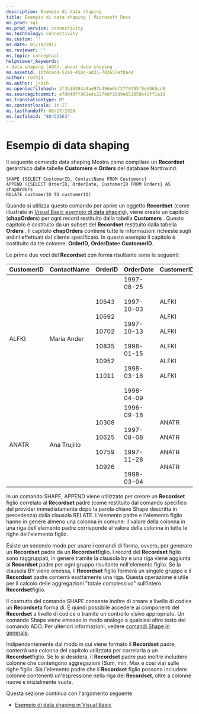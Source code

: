 ```yaml
---
description: Esempio di data shaping
title: Esempio di data shaping | Microsoft Docs
ms.prod: sql
ms.prod_service: connectivity
ms.technology: connectivity
ms.custom: ''
ms.date: 01/19/2017
ms.reviewer: ''
ms.topic: conceptual
helpviewer_keywords:
- data shaping [ADO], about data shaping
ms.assetid: 1bfdcad4-52e1-45bc-ad21-783657ef0a44
author: rothja
ms.author: jroth
ms.openlocfilehash: 3f3b10494a9ae9fb49de6bf2779395f9eb065cd9
ms.sourcegitcommit: e700497f962e4c2274df16d9e651059b42ff1a10
ms.translationtype: MT
ms.contentlocale: it-IT
ms.lasthandoff: 08/17/2020
ms.locfileid: "88453563"
---
```

# <a name="data-shaping-example"></a>Esempio di data shaping
Il seguente comando data shaping Mostra come compilare un **Recordset** gerarchico dalle tabelle **Customers** e **Orders** del database Northwind.  
  
```  
SHAPE {SELECT CustomerID, ContactName FROM Customers}   
APPEND ({SELECT OrderID, OrderDate, CustomerID FROM Orders} AS chapOrders   
RELATE customerID TO customerID)   
```  
  
 Quando si utilizza questo comando per aprire un oggetto **Recordset** (come illustrato in [Visual Basic esempio di data shaping](../../../ado/guide/data/visual-basic-example-of-data-shaping.md)), viene creato un capitolo (**chapOrders**) per ogni record restituito dalla tabella **Customers** . Questo capitolo è costituito da un subset del **Recordset** restituito dalla tabella **Orders** . Il capitolo **chapOrders** contiene tutte le informazioni richieste sugli ordini effettuati dal cliente specificato. In questo esempio il capitolo è costituito da tre colonne: **OrderID**, **OrderDate**e **CustomerID**.  
  
 Le prime due voci del **Recordset** con forma risultante sono le seguenti:  
  
|CustomerID|ContactName|OrderID|OrderDate|CustomerID|  
|----------------|-----------------|-------------|---------------|----------------|  
|ALFKI|Maria Ander|10643<br /><br /> 10692<br /><br /> 10702<br /><br /> 10835<br /><br /> 10952<br /><br /> 11011|1997-08-25<br /><br /> 1997-10-03<br /><br /> 1997-10-13<br /><br /> 1998-01-15<br /><br /> 1998-03-16<br /><br /> 1998-04-09|ALFKI<br /><br /> ALFKI<br /><br /> ALFKI<br /><br /> ALFKI<br /><br /> ALFKI<br /><br /> ALFKI|  
|ANATR|Ana Trujillo|10308<br /><br /> 10625<br /><br /> 10759<br /><br /> 10926|1996-09-18<br /><br /> 1997-08-08<br /><br /> 1997-11-28<br /><br /> 1998-03-04|ANATR<br /><br /> ANATR<br /><br /> ANATR<br /><br /> ANATR|  
  
 In un comando SHAPE, APPEND viene utilizzato per creare un **Recordset** figlio correlato al **Recordset** padre (come restituito dal comando specifico del provider immediatamente dopo la parola chiave Shape descritta in precedenza) dalla clausola RELATE. L'elemento padre e l'elemento figlio hanno in genere almeno una colonna in comune: il valore della colonna in una riga dell'elemento padre corrisponde al valore della colonna in tutte le righe dell'elemento figlio.  
  
 Esiste un secondo modo per usare i comandi di forma, ovvero, per generare un **Recordset** padre da un **Recordset**figlio. I record del **Recordset** figlio sono raggruppati, in genere tramite la clausola by e una riga viene aggiunta al **Recordset** padre per ogni gruppo risultante nell'elemento figlio. Se la clausola BY viene omessa, il **Recordset** figlio formerà un singolo gruppo e il **Recordset** padre conterrà esattamente una riga. Questa operazione è utile per il calcolo delle aggregazioni "totale complessivo" sull'intero **Recordset**figlio.  
  
 Il costrutto del comando SHAPE consente inoltre di creare a livello di codice un **Recordset**a forma di. È quindi possibile accedere ai componenti del **Recordset** a livello di codice o tramite un controllo visivo appropriato. Un comando Shape viene emesso in modo analogo a qualsiasi altro testo del comando ADO. Per ulteriori informazioni, vedere [comandi Shape in generale](../../../ado/guide/data/shape-commands-in-general.md).  
  
 Indipendentemente dal modo in cui viene formato il **Recordset** padre, conterrà una colonna del capitolo utilizzata per correlarla a un **Recordset**figlio. Se lo si desidera, il **Recordset** padre può inoltre includere colonne che contengono aggregazioni (Sum, min, Max e così via) sulle righe figlio. Sia l'elemento padre che il **Recordset** figlio possono includere colonne contenenti un'espressione nella riga del **Recordset**, oltre a colonne nuove e inizialmente vuote.  
  
 Questa sezione continua con l'argomento seguente.  
  
-   [Esempio di data shaping in Visual Basic](../../../ado/guide/data/visual-basic-example-of-data-shaping.md)
